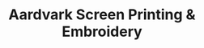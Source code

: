 ---
title: "Aardvark Screen Printing & Embroidery"
url: /bowling-green/aardvark-screen-printing-und-embroidery/
shop: Kopieren
---